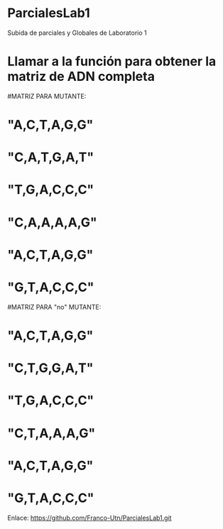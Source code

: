 # ParcialesLab1
Subida de parciales y Globales de Laboratorio 1

# Llamar a la función para obtener la matriz de ADN completa

#MATRIZ PARA MUTANTE:
# "A,C,T,A,G,G"
# "C,A,T,G,A,T"
# "T,G,A,C,C,C"
# "C,A,A,A,A,G"
# "A,C,T,A,G,G"
# "G,T,A,C,C,C"

#MATRIZ PARA "no" MUTANTE:
# "A,C,T,A,G,G"
# "C,T,G,G,A,T"
# "T,G,A,C,C,C"
# "C,T,A,A,A,G"
# "A,C,T,A,G,G"
# "G,T,A,C,C,C"

Enlace:
https://github.com/Franco-Utn/ParcialesLab1.git
